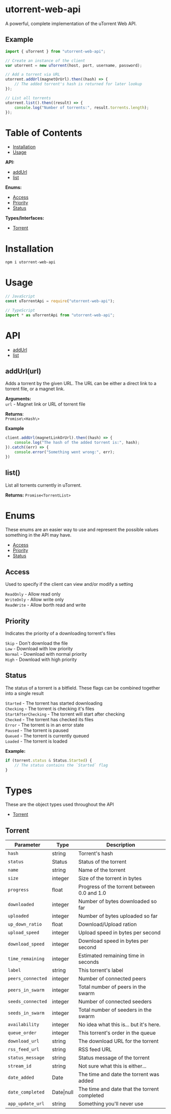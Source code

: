 # utorrent-web-api

A powerful, complete implementation of the uTorrent Web API.

## Example

```js
import { uTorrent } from "utorrent-web-api";

// Create an instance of the client
var utorrent = new uTorrent(host, port, username, password);

// Add a torrent via URL
utorrent.addUrl(magnetOrUrl).then((hash) => {
    // The added torrent's hash is returned for later lookup
});

// List all torrents
utorrent.list().then((result) => {
    console.log("Number of torrents:", result.torrents.length);
});
```

# Table of Contents

- [Installation](#installation)
- [Usage](#usage)

**API:**
- [addUrl](#addurlurl)
- [list](#list)

**Enums:**
- [Access](#access)
- [Priority](#priority)
- [Status](#status)

**Types/Interfaces:**
- [Torrent](#torrent)

# Installation

```sh
npm i utorrent-web-api
```

# Usage

```ts
// JavaScript
const uTorrentApi = require("utorrent-web-api");

// TypeScript
import * as uTorrentApi from "utorrent-web-api";
```

# API

- [addUrl](#addurlurl)
- [list](#list)

## addUrl(url)

Adds a torrent by the given URL. The URL can be either a direct link to a torrent file, or a magnet link.

**Arguments:**\
`url` - Magnet link or URL of torrent file

**Returns**:\
`Promise\<Hash\>`

**Example**
```ts
client.addUrl(magnetLinkOrUrl).then((hash) => {
    console.log("The hash of the added torrent is:", hash);
}).catch((err) => {
    console.error("Something went wrong:", err);
})
```

## list()

List all torrents currently in uTorrent.

**Returns:**
`Promise<TorrentList>`

# Enums

These enums are an easier way to use and represent the possible values something in the API may have.

- [Access](#access)
- [Priority](#priority)
- [Status](#status)

## Access

Used to specify if the client can view and/or modify a setting

`ReadOnly` - Allow read only\
`WriteOnly` - Allow write only\
`ReadWrite` - Allow borth read and write

## Priority

Indicates the priority of a downloading torrent's files

`Skip` - Don't download the file\
`Low` - Download with low priority\
`Normal` - Download with normal priority\
`High` - Download with high priority

## Status

The status of a torrent is a bitfield. These flags can be combined together into a single result

`Started` - The torrent has started downloading\
`Checking` - The torrent is checking it's files\
`StartAfterChecking` - The torrent will start after checking\
`Checked` - The torrent has checked its files\
`Error` - The torrent is in an error state\
`Paused` - The torrent is paused\
`Queued` - The torrent is currently queued\
`Loaded` - The torrent is loaded

**Example:**

```ts
if (torrent.status & Status.Started) {
    // The status contains the `Started` flag
}
```

# Types

These are the object types used throughout the API

- [Torrent](#torrent)

## Torrent

Parameter        | Type       | Description
---------------- | ---------- | -----------
`hash`           | string     | Torrent's hash
`status`         | Status     | Status of the torrent
`name`           | string     | Name of the torrent
`size`           | integer    | Size of the torrent in bytes
`progress`       | float      | Progress of the torrent between 0.0 and 1.0
`downloaded`     | integer    | Number of bytes downloaded so far
`uploaded`       | integer    | Number of bytes uploaded so far
`up_down_ratio`  | float      | Download/Upload ration
`upload_speed`   | integer    | Upload speed in bytes per second
`download_speed` | integer    | Download speed in bytes per second
`time_remaining` | integer    | Estimated remaining time in seconds
`label`          | string     | This torrent's label
`peers_connected`| integer    | Number of connected peers
`peers_in_swarm` | integer    | Total number of peers in the swarm
`seeds_connected`| integer    | Number of connected seeders
`seeds_in_swarm` | integer    | Total number of seeders in the swarm
`availability`   | integer    | No idea what this is... but it's here.
`queue_order`    | integer    | This torrent's order in the queue
`download_url`   | string     | The download URL for the torrent
`rss_feed_url`   | string     | RSS feed URL
`status_message` | string     | Status message of the torrent
`stream_id`      | string     | Not sure what this is either...
`date_added`     | Date       | The time and date the torrent was added
`date_completed` | Date\|null | The time and date that the torrent completed
`app_update_url` | string     | Something you'll never use
